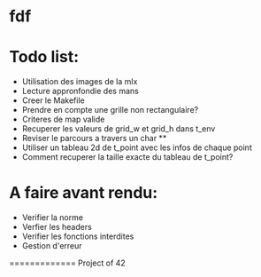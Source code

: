 fdf
=========

Todo list:
==========
- Utilisation des images de la mlx
- Lecture appronfondie des mans
- Creer le Makefile
- Prendre en compte une grille non rectangulaire?
- Criteres de map valide
- Recuperer les valeurs de grid_w et grid_h dans t_env
- Reviser le parcours a travers un char **
- Utiliser un tableau 2d de t_point avec les infos de chaque point
- Comment recuperer la taille exacte du tableau de t_point?

A faire avant rendu:
====================
- Verifier la norme
- Verfier les headers
- Verifier les fonctions interdites
- Gestion d'erreur

=============
Project of 42
